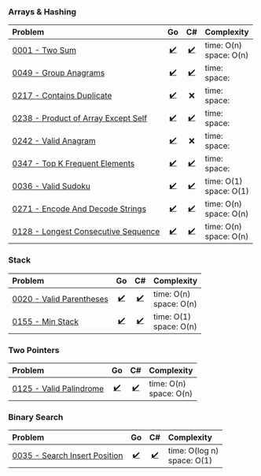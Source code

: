 
### Arrays & Hashing

| Problem                                                                                                        |                       Go                        |                         C#                          | Complexity                 |  
|:---------------------------------------------------------------------------------------------------------------|:-----------------------------------------------:|:---------------------------------------------------:|:---------------------------|  
| [0001 - Two Sum](https://leetcode.com/problems/two-sum/)                                                       |           [✔️](./go/0001_two_sum.go)            |           [✔️](./csharp/0001-two-sum.cs)            | time: O(n) <br>space: O(n) |  
| [0049 - Group Anagrams](https://leetcode.com/problems/group-anagrams/)                                         |        [✔️](./go/0049_group_anagrams.go)        |        [✔️](./csharp/0049-group-anagrams.cs)        | time:  <br>space:          |  
| [0217 - Contains Duplicate](https://leetcode.com/problems/contains-duplicate/)                                 |      [✔️](./go/0217_contains_duplicate.go)      |                          ❌                          | time:  <br>space:          |  
| [0238 - Product of Array Except Self](https://leetcode.com/problems/product-of-array-except-self/description/) | [✔️](./go/0238_product_of_array_except_self.go) | [✔️](./csharp/0238-product-of-array-except-self.cs) | time:  <br>space:          |  
| [0242 - Valid Anagram](https://leetcode.com/problems/valid-anagram/)                                           |        [✔️](./go/0242_valid_anagram.go)         |                         ❌️                          | time:  <br>space:          |  
| [0347 - Top K Frequent Elements](https://leetcode.com/problems/top-k-frequent-elements/)                       |   [✔️](./go/0347_top_k_frequent_elements.go)    |   [✔️](./csharp/0347-top-k-frequent-elements.cs)    | time:  <br>space:          |
| [0036 - Valid Sudoku](https://leetcode.com/problems/valid-sudoku/)                                             |         [✔️](./go/0036_valid_sudoku.go)         |         [✔️](./csharp/0036-valid-sudoku.cs)         | time: O(1) <br>space: O(1) |
| [0271 - Encode And Decode Strings](https://neetcode.io/problems/string-encode-and-decode/)                     |  [✔️](./go/0271_encode_and_decode_strings.go)   |  [✔️](./csharp/0271-encode-and-decode-strings.cs)   | time: O(n) <br>space: O(n) |
| [0128 - Longest Consecutive Sequence](https://leetcode.com/problems/longest-consecutive-sequence)              | [✔️](./go/0128_longest_consecutive_sequence.go) | [✔️](./csharp/0128-longest-consecutive-sequence.cs) | time: O(n) <br>space: O(n) |


### Stack

| Problem                                                                     |                  Go                  |                    C#                    | Complexity                 |  
|:----------------------------------------------------------------------------|:------------------------------------:|:----------------------------------------:|:---------------------------|  
| [0020 - Valid Parentheses](https://leetcode.com/problems/valid-parentheses) | [✔️](./go/0020_valid_parentheses.go) | [✔️](./csharp/0020-valid-parentheses.cs) | time: O(n) <br>space: O(n) |
| [0155 - Min Stack](https://leetcode.com/problems/min-stack/)                |     [✔️](./go/0155_min_stack.go)     |     [✔️](./csharp/0155-min-stack.cs)     | time: O(1) <br>space: O(n) |


### Two Pointers

| Problem                                                                    |                 Go                  |                   C#                    | Complexity                 |  
|:---------------------------------------------------------------------------|:-----------------------------------:|:---------------------------------------:|:---------------------------|  
| [0125 - Valid Palindrome](https://leetcode.com/problems/valid-palindrome/) | [✔️](./go/0125_valid_palindrome.go) | [✔️](./csharp/0125-valid-palindrome.cs) | time: O(n) <br>space: O(n) |


### Binary Search

| Problem                                                                               |                    Go                     |                      C#                       | Complexity                     |  
|:--------------------------------------------------------------------------------------|:-----------------------------------------:|:---------------------------------------------:|:-------------------------------|  
| [0035 - Search Insert Position](https://leetcode.com/problems/search-insert-position) | [✔️](./go/0035_search_insert_position.go) | [✔️](./csharp/0035-search-insert-position.cs) | time: O(log n) <br>space: O(1) |

